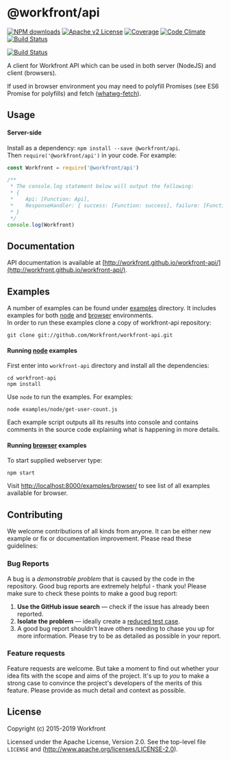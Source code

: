 # @workfront/api

[![NPM downloads][npm-downloads-image]][npm-url]
[![Apache v2 License][license-image]][license-url]
[![Coverage][codecov-image]][codecov-url]
[![Code Climate][code-climate-image]][code-climate-url]
[![Build Status][saucelabs-badge]][saucelabs-url]

[![Build Status][saucelabs-matrix]][saucelabs-url]

A client for Workfront API which can be used in both server (NodeJS) and client (browsers).

If used in browser environment you may need to polyfill Promises (see ES6 Promise for polyfills) and fetch ([whatwg-fetch](https://github.com/fis-components/whatwg-fetch)).

## Usage

#### Server-side

Install as a dependency: `npm install --save @workfront/api`.  
Then `require('@workfront/api')` in your code. For example:

```javascript
const Workfront = require('@workfront/api')

/**
 * The console.log statement below will output the following:
 * {
 *    Api: [Function: Api],
 *    ResponseHandler: { success: [Function: success], failure: [Function: failure] }
 * }
 */
console.log(Workfront)
```

## Documentation

API documentation is available at [http://workfront.github.io/workfront-api/](http://workfront.github.io/workfront-api/).

## Examples

A number of examples can be found under [examples](examples) directory. It includes examples for both [node](examples/node) and [browser](examples/browser) environments.  
In order to run these examples clone a copy of workfront-api repository:

```shell script
git clone git://github.com/Workfront/workfront-api.git
```

#### Running [node](examples/node) examples

First enter into `workfront-api` directory and install all the dependencies:

```
cd workfront-api
npm install
```

Use `node` to run the examples. For examples:

```
node examples/node/get-user-count.js
```

Each example script outputs all its results into console and contains comments in the source code explaining what is happening in more details.

#### Running [browser](examples/browser) examples

To start supplied webserver type:

```shell script
npm start
```

Visit [http://localhost:8000/examples/browser/](http://localhost:8000/examples/browser/) to see list of all examples available for browser.

## Contributing

We welcome contributions of all kinds from anyone. It can be either new example or fix or documentation improvement. Please read these guidelines:

### Bug Reports

A bug is a _demonstrable problem_ that is caused by the code in the repository. Good bug reports are extremely helpful - thank you! Please make sure to check these points to make a good bug report:

1. **Use the GitHub issue search** &mdash; check if the issue has already been
   reported.
1. **Isolate the problem** &mdash; ideally create a [reduced test case](https://css-tricks.com/reduced-test-cases/).
1. A good bug report shouldn't leave others needing to chase you up for more information. Please try to be as detailed as possible in your report.

### Feature requests

Feature requests are welcome. But take a moment to find out whether your idea
fits with the scope and aims of the project. It's up to _you_ to make a strong
case to convince the project's developers of the merits of this feature. Please
provide as much detail and context as possible.

## License

Copyright (c) 2015-2019 Workfront

Licensed under the Apache License, Version 2.0.
See the top-level file `LICENSE` and
(http://www.apache.org/licenses/LICENSE-2.0).

[license-image]: http://img.shields.io/badge/license-APv2-blue.svg?style=flat-square
[license-url]: LICENSE
[npm-url]: https://www.npmjs.org/package/@workfront/api
[npm-version-image]: https://img.shields.io/npm/v/@workfront/api.svg?style=flat-square
[npm-downloads-image]: https://img.shields.io/npm/dm/@workfront/api.svg?style=flat-square
[codecov-url]: https://codecov.io/gh/Workfront/workfront-api
[codecov-image]: https://codecov.io/gh/Workfront/workfront-api/branch/master/graph/badge.svg
[code-climate-url]: https://codeclimate.com/github/Workfront/workfront-api
[code-climate-image]: https://img.shields.io/codeclimate/maintainability/Workfront/workfront-api?style=flat-square
[saucelabs-badge]: https://saucelabs.com/buildstatus/citizensas
[saucelabs-url]: https://saucelabs.com/beta/builds/1b8be6f71455499c82f02afc881e6c14
[saucelabs-matrix]: https://saucelabs.com/browser-matrix/citizensas.svg
